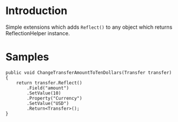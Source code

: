 # Introduction #

Simple extensions which adds `Reflect()` to any object which returns ReflectionHelper instance.

# Samples #

```
public void ChangeTransferAmountToTenDollars(Transfer transfer)
{
	return transfer.Reflect()
		.Field("amount")
		.SetValue(10)
		.Property("Currency")
		.SetValue("USD")
		.Return<Transfer>();
}
```